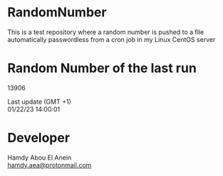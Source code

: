 # RandomNumber    
This is a test repository where a random number is pushed to a file automatically passwordless from a cron job in my Linux CentOS server    
# Random Number of the last run   
13906
      
Last update (GMT +1)    
01/22/23 14:00:01
# Developer    
Hamdy Abou El Anein   
hamdy.aea@protonmail.com
